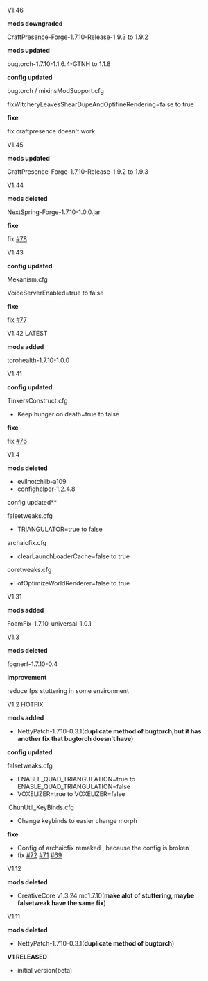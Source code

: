 V1.46

**mods downgraded**

CraftPresence-Forge-1.7.10-Release-1.9.3 to 1.9.2

**mods updated**

bugtorch-1.7.10-1.1.6.4-GTNH to 1.1.8

**config updated**

bugtorch /
mixinsModSupport.cfg

fixWitcheryLeavesShearDupeAndOptifineRendering=false to true

**fixe**

fix craftpresence doesn't work

V1.45

**mods updated**

CraftPresence-Forge-1.7.10-Release-1.9.2 to 1.9.3

V1.44

**mods deleted**

NextSpring-Forge-1.7.10-1.0.0.jar

**fixe**

fix [#78](https://github.com/quentin452/private-minecraft-modpack/issues/78)

V1.43 

**config updated**

Mekanism.cfg

VoiceServerEnabled=true to false

**fixe**

fix [#77](https://github.com/quentin452/private-minecraft-modpack/issues/77)

V1.42 LATEST

**mods added**

torohealth-1.7.10-1.0.0

V1.41

**config updated**

TinkersConstruct.cfg

* Keep hunger on death=true to false

**fixe**

fix [#76](https://github.com/quentin452/private-minecraft-modpack/issues/76)

V1.4

**mods deleted**

* evilnotchlib-a109
* confighelper-1.2.4.8

config updated**

falsetweaks.cfg

* TRIANGULATOR=true to false

archaicfix.cfg

* clearLaunchLoaderCache=false to true

coretweaks.cfg

* ofOptimizeWorldRenderer=false to true

V1.31

**mods added**

FoamFix-1.7.10-universal-1.0.1

V1.3

**mods deleted**

fognerf-1.7.10-0.4

**improvement**

reduce fps stuttering in some environment

V1.2 HOTFIX

**mods added**

* NettyPatch-1.7.10-0.3.1(**duplicate method of bugtorch,but it has another fix that bugtorch doesn't have**)

**config updated**

falsetweaks.cfg

* ENABLE_QUAD_TRIANGULATION=true to ENABLE_QUAD_TRIANGULATION=false
* VOXELIZER=true to VOXELIZER=false

iChunUtil_KeyBinds.cfg

* Change keybinds to easier change morph

**fixe**

* Config of archaicfix remaked , because the config is broken
* fix [#72](https://github.com/quentin452/private-minecraft-modpack/issues/72)  [#71](https://github.com/quentin452/private-minecraft-modpack/issues/71) [#69](https://github.com/quentin452/private-minecraft-modpack/issues/69)

V1.12

**mods deleted**

* CreativeCore v1.3.24 mc1.7.10(**make alot of stuttering, maybe falsetweak have the same fix**)

V1.11

**mods deleted**

* NettyPatch-1.7.10-0.3.1(**duplicate method of bugtorch**)

**V1 RELEASED**

* initial version(beta)

